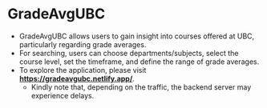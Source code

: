 # GradeAvgUBC
- GradeAvgUBC allows users to gain insight into courses offered at UBC, particularly regarding grade averages.
- For searching, users can choose departments/subjects, select the course level, set the timeframe, and define the range of grade averages.
- To explore the application, please visit __https://gradeavgubc.netlify.app/__.
  - Kindly note that, depending on the traffic, the backend server may experience delays.